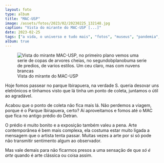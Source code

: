 ```yaml
---
layout: foto
type: album
title: "MAC-USP"
image: /assets/fotos/2023/02/20230225_132148.jpg
caption: "Vista do mirante do MAC-USP [...]"
date: 2023-02-25
tags: ["a vida, o universo e tudo mais", "fotos", "museus", "pandemia", "passeios"]
album: true
---
```

<figure class="foto-post">
            <img src="{{ site.baseurl }}/assets/fotos/2023/02/20230225_132148.jpg" alt="Vista do mirante MAC-USP, no primeiro plano vemos uma serie de copas de arvores cheias, no segundobplanobuma serie de predios, de varios estilos. Um ceu claro, mas com nuvens brancas" title="Vista do mirante MAC-USP">
          <figcaption>Vista do mirante do MAC-USP</figcaption>
</figure>
Hoje fomos passear no parque Ibirapuera, na verdade S. queria desovar uns eletrônicos e tínhamos visto que lá tinha um ponto de coleta, juntamos o útil ao agradável.  

Acabou que o ponto de coleta não fica mais lá. Não perdemos a viagem, porque é o Parque Ibirapuera, certo? Aí aproveitamos e fomos até o MAC que fica no antigo prédio do Detran.  

O prédio é muito bonito e a exposição também valeu a pena. Arte contemporânea é bem mais complexa, ela costuma estar muito ligada a mensagem que o artista tenta passar. Muitas vezes a arte por si só pode não transmitir sentimento algum ao observador.  

Mas vale demais para não ficarmos presos a uma sensação de que *só é arte* quando é arte clássica ou coisa assim.